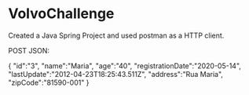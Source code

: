 # VolvoChallenge

Created a Java Spring Project and used postman as a HTTP client.

POST JSON:

{
	"id":"3",
    "name":"Maria",
    "age":"40",
    "registrationDate":"2020-05-14",
    "lastUpdate":"2012-04-23T18:25:43.511Z",
    "address":"Rua Maria",
    "zipCode":"81590-001"
}


